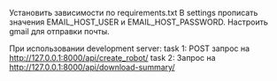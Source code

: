 Установить зависимости по requirements.txt
В settings прописать значения EMAIL_HOST_USER и EMAIL_HOST_PASSWORD. Настроить gmail для отправки почты.

При использовании development server:
task 1: POST запрос на http://127.0.0.1:8000/api/create_robot/
task 2: Запрос на http://127.0.0.1:8000/api/download-summary/